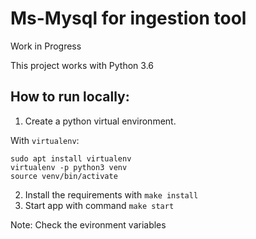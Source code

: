 # Ms-Mysql for ingestion tool

Work in Progress

This project works with Python 3.6

## How to run locally:
1. Create a python virtual environment.

With `virtualenv`:
```
sudo apt install virtualenv
virtualenv -p python3 venv
source venv/bin/activate
```

2. Install the requirements with `make install`
3. Start app with command `make start`

Note: Check the evironment variables